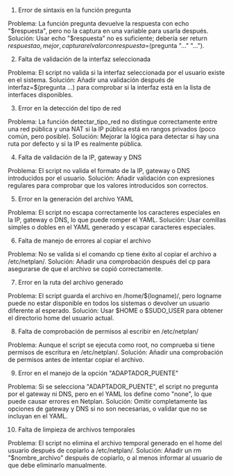 

1. Error de sintaxis en la función pregunta

Problema: La función pregunta devuelve la respuesta con echo "$respuesta", pero no la captura en una variable para usarla después.
Solución: Usar echo "$respuesta" no es suficiente; debería ser return $respuesta o, mejor, capturar el valor con respuesta=$(pregunta "..." "...").


2. Falta de validación de la interfaz seleccionada

Problema: El script no valida si la interfaz seleccionada por el usuario existe en el sistema.
Solución: Añadir una validación después de interfaz=$(pregunta ...) para comprobar si la interfaz está en la lista de interfaces disponibles.


3. Error en la detección del tipo de red

Problema: La función detectar_tipo_red no distingue correctamente entre una red pública y una NAT si la IP pública está en rangos privados (poco común, pero posible).
Solución: Mejorar la lógica para detectar si hay una ruta por defecto y si la IP es realmente pública.


4. Falta de validación de la IP, gateway y DNS

Problema: El script no valida el formato de la IP, gateway o DNS introducidos por el usuario.
Solución: Añadir validación con expresiones regulares para comprobar que los valores introducidos son correctos.


5. Error en la generación del archivo YAML

Problema: El script no escapa correctamente los caracteres especiales en la IP, gateway o DNS, lo que puede romper el YAML.
Solución: Usar comillas simples o dobles en el YAML generado y escapar caracteres especiales.


6. Falta de manejo de errores al copiar el archivo

Problema: No se valida si el comando cp tiene éxito al copiar el archivo a /etc/netplan/.
Solución: Añadir una comprobación después del cp para asegurarse de que el archivo se copió correctamente.


7. Error en la ruta del archivo generado

Problema: El script guarda el archivo en /home/$(logname)/, pero logname puede no estar disponible en todos los sistemas o devolver un usuario diferente al esperado.
Solución: Usar $HOME o $SUDO_USER para obtener el directorio home del usuario actual.


8. Falta de comprobación de permisos al escribir en /etc/netplan/

Problema: Aunque el script se ejecuta como root, no comprueba si tiene permisos de escritura en /etc/netplan/.
Solución: Añadir una comprobación de permisos antes de intentar copiar el archivo.


9. Error en el manejo de la opción "ADAPTADOR_PUENTE"

Problema: Si se selecciona "ADAPTADOR_PUENTE", el script no pregunta por el gateway ni DNS, pero en el YAML los define como "none", lo que puede causar errores en Netplan.
Solución: Omitir completamente las opciones de gateway y DNS si no son necesarias, o validar que no se incluyan en el YAML.


10. Falta de limpieza de archivos temporales

Problema: El script no elimina el archivo temporal generado en el home del usuario después de copiarlo a /etc/netplan/.
Solución: Añadir un rm "$nombre_archivo" después de copiarlo, o al menos informar al usuario de que debe eliminarlo manualmente.
